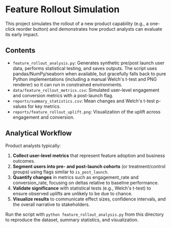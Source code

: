 # Feature Rollout Simulation

This project simulates the rollout of a new product capability (e.g., a one-click reorder button) and demonstrates how product analysts can evaluate its early impact.

## Contents
- `feature_rollout_analysis.py`: Generates synthetic pre/post launch user data, performs statistical testing, and saves outputs. The script uses pandas/NumPy/seaborn when available, but gracefully falls back to pure Python implementations (including a manual Welch's t-test and PNG renderer) so it can run in constrained environments.
- `data/feature_rollout_metrics.csv`: Simulated user-level engagement and conversion metrics with a post-launch flag.
- `reports/summary_statistics.csv`: Mean changes and Welch's t-test p-values for key metrics.
- `reports/feature_rollout_uplift.png`: Visualization of the uplift across engagement and conversion.

## Analytical Workflow
Product analysts typically:
1. **Collect user-level metrics** that represent feature adoption and business outcomes.
2. **Segment users into pre- and post-launch cohorts** (or treatment/control groups) using flags similar to `is_post_launch`.
3. **Quantify changes** in metrics such as engagement_rate and conversion_rate, focusing on deltas relative to baseline performance.
4. **Validate significance** with statistical tests (e.g., Welch's t-test) to ensure observed uplifts are unlikely to be due to chance.
5. **Visualize results** to communicate effect sizes, confidence intervals, and the overall narrative to stakeholders.

Run the script with `python feature_rollout_analysis.py` from this directory to reproduce the dataset, summary statistics, and visualization.
